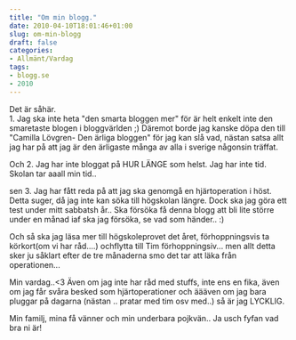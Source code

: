 ```yaml
---
title: "Om min blogg."
date: 2010-04-10T18:01:46+01:00
slug: om-min-blogg
draft: false
categories:
- Allmänt/Vardag
tags:
- blogg.se
- 2010
---
```

Det är såhär.  
1\. Jag ska inte heta "den smarta bloggen mer" för är helt enkelt inte den smaretaste blogen i bloggvärlden ;) Däremot borde jag kanske döpa den till "Camilla Lövgren- Den ärliga bloggen" för jag kan slå vad, nästan satsa allt jag har på att jag är den ärligaste många av alla i sverige någonsin träffat.  
  
Och 2. Jag har inte bloggat på HUR LÄNGE som helst. Jag har inte tid. Skolan tar aaall min tid..  
  
sen 3. Jag har fått reda på att jag ska genomgå en hjärtoperation i höst. Detta suger, då jag inte kan söka till högskolan längre. Dock ska jag göra ett test under mitt sabbatsh år.. Ska försöka få denna blogg att bli lite större under en månad iaf ska jag försöka, se vad som händer.. :)  
  
Och så ska jag läsa mer till högskoleprovet det året, förhoppningsvis ta körkort(om vi har råd....) ochflytta till Tim förhoppningsiv... men allt detta sker ju såklart efter de tre månaderna smo det tar att läka från operationen...  
  
  
  
Min vardag..<3 Även om jag inte har råd med stuffs, inte ens en fika, även om jag får svåra besked som hjärtoperationer och äääven om jag bara pluggar på dagarna (nästan .. pratar med tim osv med..) så är jag LYCKLIG.  
  
Min familj, mina få vänner och min underbara pojkvän.. Ja usch fyfan vad bra ni är!